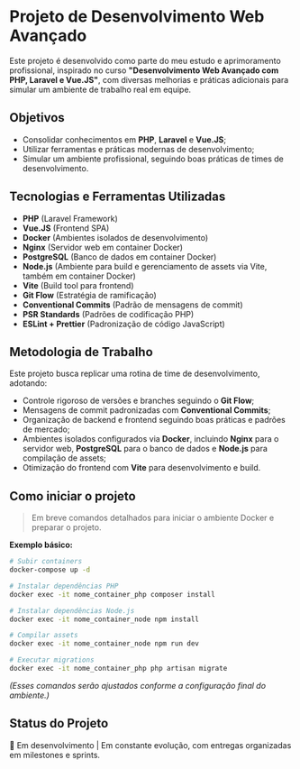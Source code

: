 # Projeto de Desenvolvimento Web Avançado

Este projeto é desenvolvido como parte do meu estudo e aprimoramento profissional, inspirado no curso **"Desenvolvimento Web Avançado com PHP, Laravel e Vue.JS"**, com diversas melhorias e práticas adicionais para simular um ambiente de trabalho real em equipe.

## Objetivos

- Consolidar conhecimentos em **PHP**, **Laravel** e **Vue.JS**;
- Utilizar ferramentas e práticas modernas de desenvolvimento;
- Simular um ambiente profissional, seguindo boas práticas de times de desenvolvimento.

## Tecnologias e Ferramentas Utilizadas

- **PHP** (Laravel Framework)
- **Vue.JS** (Frontend SPA)
- **Docker** (Ambientes isolados de desenvolvimento)
- **Nginx** (Servidor web em container Docker)
- **PostgreSQL** (Banco de dados em container Docker)
- **Node.js** (Ambiente para build e gerenciamento de assets via Vite, também em container Docker)
- **Vite** (Build tool para frontend)
- **Git Flow** (Estratégia de ramificação)
- **Conventional Commits** (Padrão de mensagens de commit)
- **PSR Standards** (Padrões de codificação PHP)
- **ESLint + Prettier** (Padronização de código JavaScript)

## Metodologia de Trabalho

Este projeto busca replicar uma rotina de time de desenvolvimento, adotando:

- Controle rigoroso de versões e branches seguindo o **Git Flow**;
- Mensagens de commit padronizadas com **Conventional Commits**;
- Organização de backend e frontend seguindo boas práticas e padrões de mercado;
- Ambientes isolados configurados via **Docker**, incluindo **Nginx** para o servidor web, **PostgreSQL** para o banco de dados e **Node.js** para compilação de assets;
- Otimização do frontend com **Vite** para desenvolvimento e build.

## Como iniciar o projeto

> Em breve comandos detalhados para iniciar o ambiente Docker e preparar o projeto.

**Exemplo básico:**

```bash
# Subir containers
docker-compose up -d

# Instalar dependências PHP
docker exec -it nome_container_php composer install

# Instalar dependências Node.js
docker exec -it nome_container_node npm install

# Compilar assets
docker exec -it nome_container_node npm run dev

# Executar migrations
docker exec -it nome_container_php php artisan migrate
```

*(Esses comandos serão ajustados conforme a configuração final do ambiente.)*

## Status do Projeto

🚧 Em desenvolvimento | Em constante evolução, com entregas organizadas em milestones e sprints.